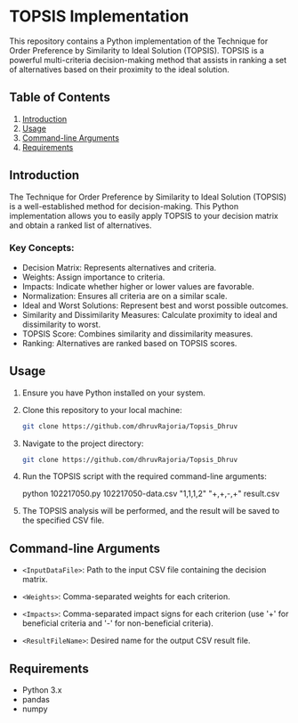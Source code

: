 # TOPSIS Implementation

This repository contains a Python implementation of the Technique for Order Preference by Similarity to Ideal Solution (TOPSIS). TOPSIS is a powerful multi-criteria decision-making method that assists in ranking a set of alternatives based on their proximity to the ideal solution.

## Table of Contents

1. [Introduction](#introduction)
2. [Usage](#usage)
3. [Command-line Arguments](#command-line-arguments)
6. [Requirements](#requirements)

## Introduction

The Technique for Order Preference by Similarity to Ideal Solution (TOPSIS) is a well-established method for decision-making. This Python implementation allows you to easily apply TOPSIS to your decision matrix and obtain a ranked list of alternatives.

### Key Concepts:

- Decision Matrix: Represents alternatives and criteria.
- Weights: Assign importance to criteria.
- Impacts: Indicate whether higher or lower values are favorable.
- Normalization: Ensures all criteria are on a similar scale.
- Ideal and Worst Solutions: Represent best and worst possible outcomes.
- Similarity and Dissimilarity Measures: Calculate proximity to ideal and dissimilarity to worst.
- TOPSIS Score: Combines similarity and dissimilarity measures.
- Ranking: Alternatives are ranked based on TOPSIS scores.

## Usage

1. Ensure you have Python installed on your system.

2. Clone this repository to your local machine:

   ```bash
   git clone https://github.com/dhruvRajoria/Topsis_Dhruv

3. Navigate to the project directory:

      ```bash
   git clone https://github.com/dhruvRajoria/Topsis_Dhruv

   
4. Run the TOPSIS script with the required command-line arguments:

   
      python 102217050.py 102217050-data.csv "1,1,1,2" "+,+,-,+" result.csv



5. The TOPSIS analysis will be performed, and the result will be saved to the specified CSV file.

## Command-line Arguments

- `<InputDataFile>`: Path to the input CSV file containing the decision matrix.

- `<Weights>`: Comma-separated weights for each criterion.

- `<Impacts>`: Comma-separated impact signs for each criterion (use '+' for beneficial criteria and '-' for non-beneficial criteria).

- `<ResultFileName>`: Desired name for the output CSV result file.



## Requirements

- Python 3.x
- pandas
- numpy











   
